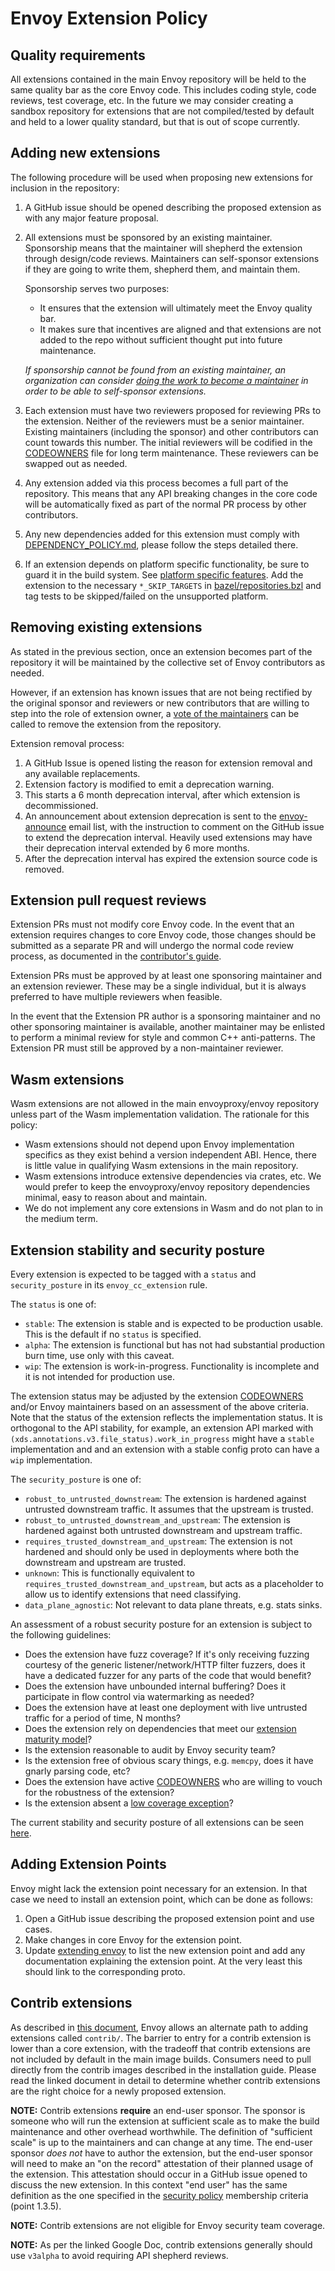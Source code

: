 # Envoy Extension Policy

## Quality requirements

All extensions contained in the main Envoy repository will be held to the same quality bar as the
core Envoy code. This includes coding style, code reviews, test coverage, etc. In the future we
may consider creating a sandbox repository for extensions that are not compiled/tested by default
and held to a lower quality standard, but that is out of scope currently.

## Adding new extensions

The following procedure will be used when proposing new extensions for inclusion in the repository:
  1. A GitHub issue should be opened describing the proposed extension as with any major feature
  proposal.
  2. All extensions must be sponsored by an existing maintainer. Sponsorship means that the
  maintainer will shepherd the extension through design/code reviews. Maintainers can self-sponsor
  extensions if they are going to write them, shepherd them, and maintain them.

     Sponsorship serves two purposes:
     * It ensures that the extension will ultimately meet the Envoy quality bar.
     * It makes sure that incentives are aligned and that extensions are not added to the repo without
     sufficient thought put into future maintenance.

     *If sponsorship cannot be found from an existing maintainer, an organization can consider
     [doing the work to become a maintainer](./GOVERNANCE.md#process-for-becoming-a-maintainer) in
     order to be able to self-sponsor extensions.*

  3. Each extension must have two reviewers proposed for reviewing PRs to the extension. Neither of
  the reviewers must be a senior maintainer. Existing maintainers (including the sponsor) and other
  contributors can count towards this number. The initial reviewers will be codified in the
  [CODEOWNERS](./CODEOWNERS) file for long term maintenance. These reviewers can be swapped out as
  needed.
  4. Any extension added via this process becomes a full part of the repository. This means that any
  API breaking changes in the core code will be automatically fixed as part of the normal PR process
  by other contributors.
  5. Any new dependencies added for this extension must comply with
  [DEPENDENCY_POLICY.md](DEPENDENCY_POLICY.md), please follow the steps detailed there.
  6. If an extension depends on platform specific functionality, be sure to guard it in the build
  system. See [platform specific features](./PULL_REQUESTS.md#platform-specific-features).
  Add the extension to the necessary `*_SKIP_TARGETS` in [bazel/repositories.bzl](bazel/repositories.bzl)
  and tag tests to be skipped/failed on the unsupported platform.

## Removing existing extensions

As stated in the previous section, once an extension becomes part of the repository it will be
maintained by the collective set of Envoy contributors as needed.

However, if an extension has known issues that are not being rectified by the original sponsor and
reviewers or new contributors that are willing to step into the role of extension owner, a
[vote of the maintainers](./GOVERNANCE.md#conflict-resolution-and-voting) can be called to remove the
extension from the repository.

Extension removal process:

  1. A GitHub Issue is opened listing the reason for extension removal and any available replacements.
  2. Extension factory is modified to emit a deprecation warning.
  3. This starts a 6 month deprecation interval, after which extension is decommissioned.
  4. An announcement about extension deprecation is sent to the
     [envoy-announce](https://groups.google.com/forum/#!forum/envoy-announce) email list, with the
     instruction to comment on the GitHub issue to extend the deprecation interval. Heavily used
     extensions may have their deprecation interval extended by 6 more months.
  5. After the deprecation interval has expired the extension source code is removed.

## Extension pull request reviews

Extension PRs must not modify core Envoy code. In the event that an extension requires changes to core
Envoy code, those changes should be submitted as a separate PR and will undergo the normal code review
process, as documented in the [contributor's guide](./CONTRIBUTING.md).

Extension PRs must be approved by at least one sponsoring maintainer and an extension reviewer. These
may be a single individual, but it is always preferred to have multiple reviewers when feasible.

In the event that the Extension PR author is a sponsoring maintainer and no other sponsoring maintainer
is available, another maintainer may be enlisted to perform a minimal review for style and common C++
anti-patterns. The Extension PR must still be approved by a non-maintainer reviewer.

## Wasm extensions

Wasm extensions are not allowed in the main envoyproxy/envoy repository unless
part of the Wasm implementation validation. The rationale for this policy:
* Wasm extensions should not depend upon Envoy implementation specifics as
  they exist behind a version independent ABI. Hence, there is little value in
  qualifying Wasm extensions in the main repository.
* Wasm extensions introduce extensive dependencies via crates, etc. We would
  prefer to keep the envoyproxy/envoy repository dependencies minimal, easy
  to reason about and maintain.
* We do not implement any core extensions in Wasm and do not plan to in the
  medium term.

## Extension stability and security posture

Every extension is expected to be tagged with a `status` and `security_posture` in its
`envoy_cc_extension` rule.

The `status` is one of:
* `stable`: The extension is stable and is expected to be production usable. This is the default if
  no `status` is specified.
* `alpha`: The extension is functional but has not had substantial production burn time, use only
  with this caveat.
* `wip`: The extension is work-in-progress. Functionality is incomplete and it is not intended for
  production use.

The extension status may be adjusted by the extension [CODEOWNERS](./CODEOWNERS) and/or Envoy
maintainers based on an assessment of the above criteria. Note that the status of the extension
reflects the implementation status. It is orthogonal to the API stability, for example, an extension
API marked with `(xds.annotations.v3.file_status).work_in_progress` might have a `stable` implementation and
and an extension with a stable config proto can have a `wip` implementation.

The `security_posture` is one of:
* `robust_to_untrusted_downstream`: The extension is hardened against untrusted downstream traffic. It
   assumes that the upstream is trusted.
* `robust_to_untrusted_downstream_and_upstream`: The extension is hardened against both untrusted
   downstream and upstream traffic.
* `requires_trusted_downstream_and_upstream`: The extension is not hardened and should only be used in deployments
   where both the downstream and upstream are trusted.
* `unknown`: This is functionally equivalent to `requires_trusted_downstream_and_upstream`, but acts
  as a placeholder to allow us to identify extensions that need classifying.
* `data_plane_agnostic`: Not relevant to data plane threats, e.g. stats sinks.

An assessment of a robust security posture for an extension is subject to the following guidelines:

* Does the extension have fuzz coverage? If it's only receiving fuzzing
  courtesy of the generic listener/network/HTTP filter fuzzers, does it have a
  dedicated fuzzer for any parts of the code that would benefit?
* Does the extension have unbounded internal buffering? Does it participate in
  flow control via watermarking as needed?
* Does the extension have at least one deployment with live untrusted traffic
  for a period of time, N months?
* Does the extension rely on dependencies that meet our [extension maturity
  model](https://github.com/envoyproxy/envoy/issues/10471)?
* Is the extension reasonable to audit by Envoy security team?
* Is the extension free of obvious scary things, e.g. `memcpy`, does it have gnarly parsing code, etc?
* Does the extension have active [CODEOWNERS](CODEOWNERS) who are willing to
  vouch for the robustness of the extension?
* Is the extension absent a [low coverage
  exception](https://github.com/envoyproxy/envoy/blob/main/test/coverage.yaml)?

The current stability and security posture of all extensions can be seen
[here](https://www.envoyproxy.io/docs/envoy/latest/intro/arch_overview/security/threat_model#core-and-extensions).

## Adding Extension Points

Envoy might lack the extension point necessary for an extension. In that
case we need to install an extension point, which can be done as follows:

  1. Open a GitHub issue describing the proposed extension point and use cases.
  2. Make changes in core Envoy for the extension point.
  3. Update [extending envoy](docs/root/extending/extending.rst) to list the new
     extension point and add any documentation explaining the extension point.
     At the very least this should link to the corresponding proto.

## Contrib extensions

As described in [this document](https://docs.google.com/document/d/1yl7GOZK1TDm_7vxQvt8UQEAu07UQFru1uEKXM6ZZg_g/edit#),
Envoy allows an alternate path to adding extensions called `contrib/`. The barrier to entry for a
contrib extension is lower than a core extension, with the tradeoff that contrib extensions are not
included by default in the main image builds. Consumers need to pull directly from the contrib
images described in the installation guide. Please read the linked document in detail to determine
whether contrib extensions are the right choice for a newly proposed extension.

**NOTE:** Contrib extensions **require** an end-user sponsor. The sponsor is someone who will run
the extension at sufficient scale as to make the build maintenance and other overhead worthwhile.
The definition of "sufficient scale" is up to the maintainers and can change at any time. The
end-user sponsor *does not* have to author the extension, but the end-user sponsor will need to make
an "on the record" attestation of their planned usage of the extension. This attestation should
occur in a GitHub issue opened to discuss the new extension. In this context "end user" has the
same definition as the one specified in the [security policy](SECURITY.md#membership-criteria)
membership criteria (point 1.3.5).

**NOTE:** Contrib extensions are not eligible for Envoy security team coverage.

**NOTE:** As per the linked Google Doc, contrib extensions generally should use `v3alpha` to avoid
requiring API shepherd reviews.
